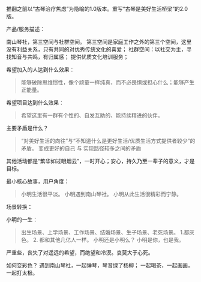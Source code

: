 推翻之前以“古琴治疗焦虑”为隐喻的1.0版本。重写“古琴是美好生活桥梁”的2.0版。

产品/服务描述：
>
南山琴社，第三空间与社群空间。
第三空间是家庭工作之外的第三个空间，这里没有利益关系，只有共同的对优秀传统文化的喜爱；
社群空间：以社交为主，寻找知音与共鸣，有归属感；
提供优质文化培训服务；


希望加入的人达到什么效果：
> 能够破除思维惯性，像个顽童一样纯真，而不必畏惧或担心什么；能够产生正能量。

希望项目达到什么效果：
> 希望这里有一群有个性的、自发互助的、能持续精进的伙伴。

主要矛盾是什么？
> “对美好生活的向往”与“不知道什么是更好生活/优质生活方式提供者较少”的矛盾。
>  变成更好的自己 与 实现路径较多之间的矛盾

其他活动都是“繁华如过眼烟云”，一时开心；安心，持久乃至一辈子的意义，才是目标。

最小核心故事，用户角度：
> 小明生活很平淡。 小明遇到南山琴社。 小明从此生活很精彩而宁静。


场景转换：

小明的一生：
> 出生场景、上学场景、工作场景、结婚场景、生子场景、老死场景。
> 1.都灰色。 2. 都和其他几亿人一样。
  小明还是小明么？
  小明是你，也是我。

  严重些，丧失了对遥远的希望，而绝望和冷漠。哀莫大于心死。

  如何变彩色？
  遇到南山琴社，一起弹琴，琴音绿了杨柳；
  一起喝茶，一起画画，一起打太极。

